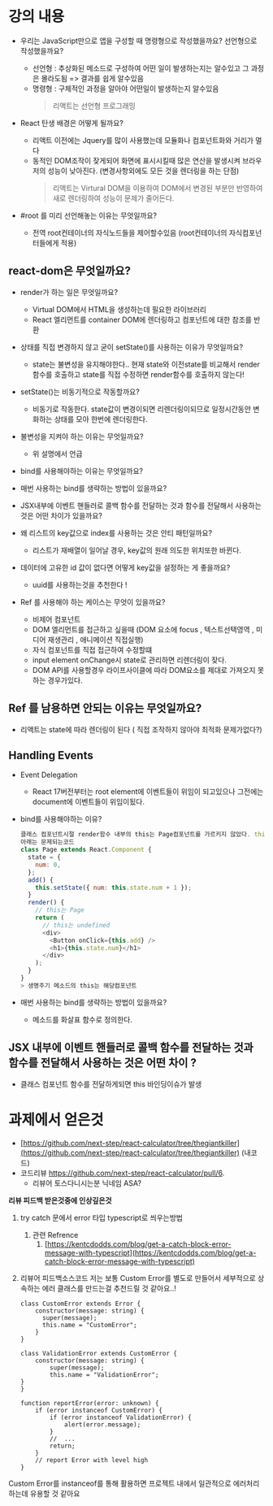 # 강의 내용

- 우리는 JavaScript만으로 앱을 구성할 때 명령형으로 작성했을까요? 선언형으로 작성했을까요?

  - 선언형 : 추상화된 메소드로 구성하여 어떤 일이 발생하는지는 알수있고 그 과정은 몰라도됨 => 결과를 쉽게 알수있음
  - 명령형 : 구체적인 과정을 알아야 어떤일이 발생하는지 알수있음
    > 리액트는 선언형 프로그래밍

- React 탄생 배경은 어떻게 될까요?

  - 리액트 이전에는 Jquery를 많이 사용했는데 모듈화나 컴포넌트화와 거리가 멀다
  - 동적인 DOM조작이 잦게되어 화면에 표시시킬때 많은 연산을 발생시켜 브라우저의 성능이 낮아진다. (변경사항외에도 모든 것을 렌더링을 하는 단점)
    > 리액트는 Virtural DOM을 이용하여 DOM에서 변경된 부분만 반영하여 새로 렌더링하여 성능이 문제가 줄어든다.

- #root 를 미리 선언해놓는 이유는 무엇일까요?
  - 전역 root컨테이너의 자식노드들을 제어할수있음 (root컨테이너의 자식컴포넌터들에게 적용)

## react-dom은 무엇일까요?

- render가 하는 일은 무엇일까요?

  - Virtual DOM에서 HTML을 생성하는데 필요한 라이브러리
  - React 엘리먼트를 container DOM에 렌더링하고 컴포넌트에 대한 참조를 반환

- 상태를 직접 변경하지 않고 굳이 setState()를 사용하는 이유가 무엇일까요?

  - state는 불변성을 유지해야한다.. 현재 state와 이전state를 비교해서 render함수를 호출하고 state를 직접 수정하면 render함수를 호출하지 않는다!

- setState()는 비동기적으로 작동할까요?

  - 비동기로 작동한다. state값이 변경이되면 리렌더링이되므로 일정시간동안 변화하는 상태를 모아 한번에 렌더링한다.

- 불변성을 지켜야 하는 이유는 무엇일까요?

  - 위 설명에서 언급

- bind를 사용해야하는 이유는 무엇일까요?
- 매번 사용하는 bind를 생략하는 방법이 있을까요?
- JSX내부에 이벤트 핸들러로 콜백 함수를 전달하는 것과 함수를 전달해서 사용하는 것은 어떤 차이가 있을까요?

- 왜 리스트의 key값으로 index를 사용하는 것은 안티 패턴일까요?

  - 리스트가 재배열이 일어날 경우, key값의 원래 의도한 위치또한 바뀐다.

- 데이터에 고유한 id 값이 없다면 어떻게 key값을 설정하는 게 좋을까요?

  - uuid를 사용하는것을 추천한다 !

- Ref 를 사용해야 하는 케이스는 무엇이 있을까요?

  - 비제어 컴포넌트
  - DOM 엘리먼트를 접근하고 싶을때 (DOM 요소에 focus , 텍스트선택영역 , 미디어 재생관리 , 애니메이션 직접실행)
  - 자식 컴포넌트를 직접 접근하여 수정할떄
  - input element onChange시 state로 관리하면 리렌더링이 잦다.
  - DOM API를 사용할경우 라이프사이클에 따라 DOM요소를 제대로 가져오지 못하는 경우가있다.

## Ref 를 남용하면 안되는 이유는 무엇일까요?

- 리액트는 state에 따라 렌더링이 된다 ( 직접 조작하지 않아야 최적화 문제가없다?)

## Handling Events

- Event Delegation

  - React 17버전부터는 root element에 이벤트들이 위임이 되고있으나 그전에는 document에 이벤트들이 위임이됬다.

- bind를 사용해야하는 이유?

  ```js
  클래스 컴포넌트시절 render함수 내부의 this는 Page컴포넌트를 가르키지 않았다. this 바인딩 문제
  아래는 문제되는코드
  class Page extends React.Component {
    state = {
      num: 0,
    };
    add() {
      this.setState({ num: this.state.num + 1 });
    }
    render() {
      // this는 Page 
      return (
        // this는 undefined
        <div>
          <Button onClick={this.add} />
          <h1>{this.state.num}</h1>
        </div>
      );
    }
  }
  > 생명주기 메소드의 this는 해당컴포넌트
  ```

- 매번 사용하는 bind를 생략하는 방법이 있을까요?

  - 메소드를 화살표 함수로 정의한다.

## JSX 내부에 이벤트 핸들러로 콜백 함수를 전달하는 것과 함수를 전달해서 사용하는 것은 어떤 차이 ?
- 클래스 컴포넌트 함수를 전달하게되면 this 바인딩이슈가 발생

# 과제에서 얻은것

- [https://github.com/next-step/react-calculator/tree/thegiantkiller](https://github.com/next-step/react-calculator/tree/thegiantkiller) (내코드)
- 코드리뷰 https://github.com/next-step/react-calculator/pull/6.
  - 리뷰어 토스다니시는분 닉네임 ASA?

**리뷰 피드백 받은것중에 인상깊은것**

1. try catch 문에서 error 타입 typescript로 씌우는방법

   1. 관련 Refrence
      1. [https://kentcdodds.com/blog/get-a-catch-block-error-message-with-typescript](https://kentcdodds.com/blog/get-a-catch-block-error-message-with-typescript)

2. 리뷰어 피드백소스코드
   저는 보통 Custom Error를 별도로 만들어서 세부적으로 상속하는 에러 클래스를 만드는걸 추천드릴 것 같아요..!

   ```
   class CustomError extends Error {
       constructor(message: string) {
         super(message);
         this.name = "CustomError";
       }
   }

   class ValidationError extends CustomError {
       constructor(message: string) {
           super(message);
           this.name = "ValidationError";
   }
   }

   function reportError(error: unknown) {
       if (error instanceof CustomError) {
           if (error instanceof ValidationError) {
               alert(error.message);
           }
           //  ...
           return;
       }
       // report Error with level high
   }
   ```

Custom Error를 instanceof를 통해 활용하면 프로젝트 내에서 일관적으로 에러처리하는데 유용할 것 같아요
